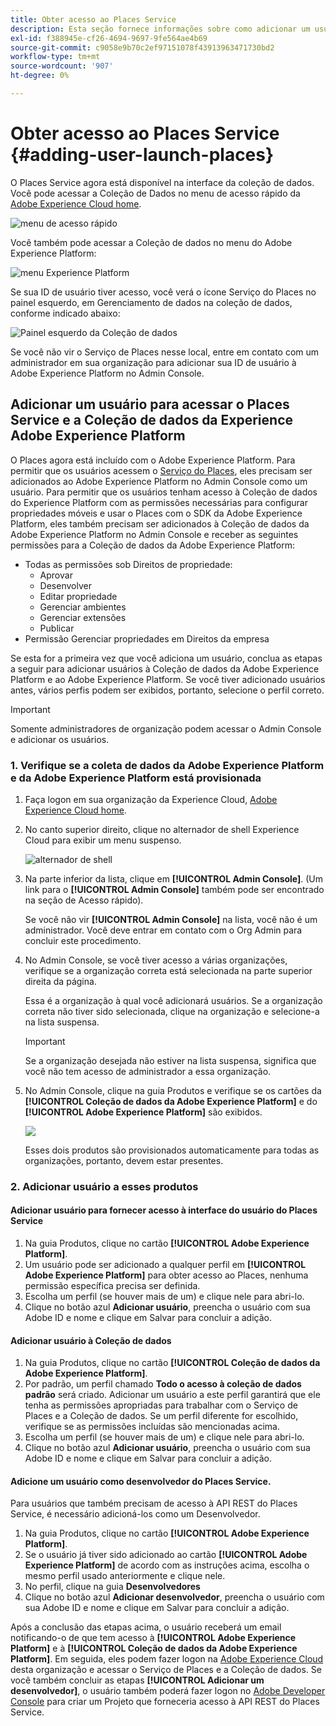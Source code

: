 ```yaml
---
title: Obter acesso ao Places Service
description: Esta seção fornece informações sobre como adicionar um usuário ao Serviço de Places e Experience Platform Launch, para que o usuário possa acessar o Serviço de Places.
exl-id: f388945e-cf26-4694-9697-9fe564ae4b69
source-git-commit: c9058e9b70c2ef97151078f43913963471730bd2
workflow-type: tm+mt
source-wordcount: '907'
ht-degree: 0%

---
```


# Obter acesso ao Places Service {#adding-user-launch-places}

O Places Service agora está disponível na interface da coleção de dados. Você pode acessar a Coleção de Dados no menu de acesso rápido da [Adobe Experience Cloud home](https://experience.adobe.com).

![menu de acesso rápido](/help/assets/quickaccess.png)

Você também pode acessar a Coleção de dados no menu do Adobe Experience Platform:

![menu Experience Platform](/help/assets/solutionaccessmenu.png)

Se sua ID de usuário tiver acesso, você verá o ícone Serviço do Places no painel esquerdo, em Gerenciamento de dados na coleção de dados, conforme indicado abaixo:

![Painel esquerdo da Coleção de dados](/help/assets/places_in_data_collection.png)

Se você não vir o Serviço de Places nesse local, entre em contato com um administrador em sua organização para adicionar sua ID de usuário à Adobe Experience Platform no Admin Console.

## Adicionar um usuário para acessar o Places Service e a Coleção de dados da Experience Adobe Experience Platform

O Places agora está incluído com o Adobe Experience Platform. Para permitir que os usuários acessem o [Serviço do Places](https://experience.adobe.com/#/data-collection/places), eles precisam ser adicionados ao Adobe Experience Platform no Admin Console como um usuário. Para permitir que os usuários tenham acesso à Coleção de dados do Experience Platform com as permissões necessárias para configurar propriedades móveis e usar o Places com o SDK da Adobe Experience Platform, eles também precisam ser adicionados à Coleção de dados da Adobe Experience Platform no Admin Console e receber as seguintes permissões para a Coleção de dados da Adobe Experience Platform:

* Todas as permissões sob Direitos de propriedade:
   * Aprovar
   * Desenvolver
   * Editar propriedade
   * Gerenciar ambientes
   * Gerenciar extensões
   * Publicar
* Permissão Gerenciar propriedades em Direitos da empresa

Se esta for a primeira vez que você adiciona um usuário, conclua as etapas a seguir para adicionar usuários à Coleção de dados da Adobe Experience Platform e ao Adobe Experience Platform. Se você tiver adicionado usuários antes, vários perfis podem ser exibidos, portanto, selecione o perfil correto.

>[!IMPORTANT]
>
>Somente administradores de organização podem acessar o Admin Console e adicionar os usuários.

### 1. Verifique se a coleta de dados da Adobe Experience Platform e da Adobe Experience Platform está provisionada

1. Faça logon em sua organização da Experience Cloud, [Adobe Experience Cloud home](https://experience.adobe.com).
1. No canto superior direito, clique no alternador de shell Experience Cloud para exibir um menu suspenso.

   ![alternador de shell](/help/assets/places_shell_switcher1.png)

1. Na parte inferior da lista, clique em **[!UICONTROL Admin Console]**. (Um link para o **[!UICONTROL Admin Console]** também pode ser encontrado na seção de Acesso rápido).

   Se você não vir **[!UICONTROL Admin Console]** na lista, você não é um administrador. Você deve entrar em contato com o Org Admin para concluir este procedimento.

1. No Admin Console, se você tiver acesso a várias organizações, verifique se a organização correta está selecionada na parte superior direita da página.

   Essa é a organização à qual você adicionará usuários. Se a organização correta não tiver sido selecionada, clique na organização e selecione-a na lista suspensa.

   >[!IMPORTANT]
   >
   >Se a organização desejada não estiver na lista suspensa, significa que você não tem acesso de administrador a essa organização.

1. No Admin Console, clique na guia Produtos e verifique se os cartões da **[!UICONTROL Coleção de dados da Adobe Experience Platform]** e do **[!UICONTROL Adobe Experience Platform]** são exibidos.

   ![](/help/assets/places_provisioned1.png)

   Esses dois produtos são provisionados automaticamente para todas as organizações, portanto, devem estar presentes.


### 2. Adicionar usuário a esses produtos

#### Adicionar usuário para fornecer acesso à interface do usuário do Places Service

1. Na guia Produtos, clique no cartão **[!UICONTROL Adobe Experience Platform]**.
2. Um usuário pode ser adicionado a qualquer perfil em **[!UICONTROL Adobe Experience Platform]** para obter acesso ao Places, nenhuma permissão específica precisa ser definida.
3. Escolha um perfil (se houver mais de um) e clique nele para abri-lo.
4. Clique no botão azul **Adicionar usuário**, preencha o usuário com sua Adobe ID e nome e clique em Salvar para concluir a adição.

#### Adicionar usuário à Coleção de dados

1. Na guia Produtos, clique no cartão **[!UICONTROL Coleção de dados da Adobe Experience Platform]**.
2. Por padrão, um perfil chamado **Todo o acesso à coleção de dados padrão** será criado. Adicionar um usuário a este perfil garantirá que ele tenha as permissões apropriadas para trabalhar com o Serviço de Places e a Coleção de dados. Se um perfil diferente for escolhido, verifique se as permissões incluídas são mencionadas acima.
3. Escolha um perfil (se houver mais de um) e clique nele para abri-lo.
4. Clique no botão azul **Adicionar usuário**, preencha o usuário com sua Adobe ID e nome e clique em Salvar para concluir a adição.

#### Adicione um usuário como desenvolvedor do Places Service.

Para usuários que também precisam de acesso à API REST do Places Service, é necessário adicioná-los como um Desenvolvedor.
1. Na guia Produtos, clique no cartão **[!UICONTROL Adobe Experience Platform]**.
2. Se o usuário já tiver sido adicionado ao cartão **[!UICONTROL Adobe Experience Platform]** de acordo com as instruções acima, escolha o mesmo perfil usado anteriormente e clique nele.
3. No perfil, clique na guia **Desenvolvedores**
4. Clique no botão azul **Adicionar desenvolvedor**, preencha o usuário com sua Adobe ID e nome e clique em Salvar para concluir a adição.

Após a conclusão das etapas acima, o usuário receberá um email notificando-o de que tem acesso à **[!UICONTROL Adobe Experience Platform]** e à **[!UICONTROL Coleção de dados da Adobe Experience Platform]**. Em seguida, eles podem fazer logon na [Adobe Experience Cloud](https://experience.adobe.com) desta organização e acessar o Serviço de Places e a Coleção de dados. Se você também concluir as etapas **[!UICONTROL Adicionar um desenvolvedor]**, o usuário também poderá fazer logon no [Adobe Developer Console](https://developer.adobe.com/console/home) para criar um Projeto que forneceria acesso à API REST do Places Service.
